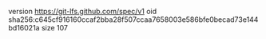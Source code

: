 version https://git-lfs.github.com/spec/v1
oid sha256:c645cf916160ccaf2bba28f507ccaa7658003e586bfe0becad73e144bd16021a
size 107
